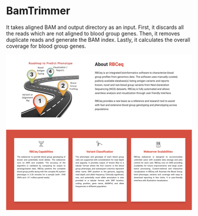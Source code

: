 # BamTrimmer

It takes aligned BAM and output directory as an input.
First, it discards all the reads which are not aligned to blood group genes.
Then, it removes duplicate reads and generate the BAM index. 
Lastly, it calculates the overall coverage for blood group genes.

![RBCeq](rbceq.png) 


